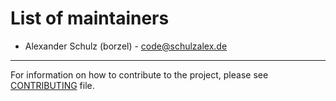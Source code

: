 List of maintainers
===================

* Alexander Schulz (borzel) - code@schulzalex.de

-----------------------------------------------------------------------------

For information on how to contribute to the project, please see [CONTRIBUTING](./CONTRIBUTING.md) file.
